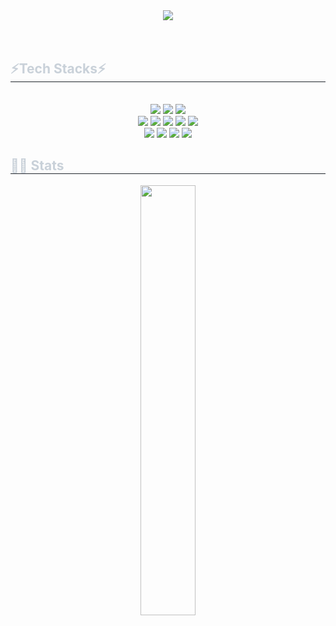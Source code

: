 <!--<div align= "start">
    <img src="https://capsule-render.vercel.app/api?type=waving&color=0:d2ff80,100:a3edff&height=120&text=&animation=&fontColor=000000&fontSize=70" />
</div>-->
    
<!--### Hi there 👋

Here are some ideas to get you started:

- 🌱 I’m currently learning ...`C++` , `UnixProgramming` .
- 👯 I’m looking to collaborate on ... @redzzzi
--- -->
<div align= "center">
    <img src="https://capsule-render.vercel.app/api?type=waving&color=0:e8ff94,100:99ebff&height=120&text=Hello,%20World!&animation=&fontColor=ffffff&fontSize=40" />
</div>
<br><br>
<div align="left">
    <h2 style="border-bottom: 1px solid #21262d; color: #c9d1d9;"> ⚡Tech Stacks⚡</h2> <br> 
    <div  align= "center"> <img src="https://img.shields.io/badge/C++-00599C?style=for-the-badge&logo=C%2B%2B&logoColor=white">
          <img src="https://img.shields.io/badge/C-A8B9CC?style=for-the-badge&logo=C&logoColor=white">
          <img src="https://img.shields.io/badge/Python-3776AB?style=for-the-badge&logo=Python&logoColor=white">
          <br/>
          <img src="https://img.shields.io/badge/HTML5-E34F26?style=for-the-badge&logo=HTML5&logoColor=white">
          <img src="https://img.shields.io/badge/CSS3-1572B6?style=for-the-badge&logo=CSS3&logoColor=white">
          <img src="https://img.shields.io/badge/Javascript-F7DF1E?style=for-the-badge&logo=Javascript&logoColor=black">
          <img src="https://img.shields.io/badge/React-61DAFB?style=for-the-badge&logo=React&logoColor=white">
          <img src="https://img.shields.io/badge/Tailwind CSS-06B6D4?style=for-the-badge&logo=Tailwind CSS&logoColor=white">
          <br/>
          <img src="https://img.shields.io/badge/Docker-2496ED?style=for-the-badge&logo=Docker&logoColor=white">
          <img src="https://img.shields.io/badge/CMake-064F8C?style=for-the-badge&logo=CMake&logoColor=white">
          <img src="https://img.shields.io/badge/Git-F05032?style=for-the-badge&logo=Git&logoColor=white">
          <img src="https://img.shields.io/badge/Linux-FCC624?style=for-the-badge&logo=Linux&logoColor=black">
          <br/>
    </div>
    </div>
    <div align="left">
      <h2 style="border-bottom: 1px solid #21262d; color: #c9d1d9;"> 👩‍💻 Stats </h2> 
      <div align= "center"> 
    <!-- <img src="https://github-readme-stats.vercel.app/api?username=yeochaeeon&bg_color=180,242424,00000000&title_color=e5ff61&text_color=e5ff61"/>-->
    <!-- [![Top Langs](https://github-readme-stats.vercel.app/api/top-langs/?username=yeochaeeon)](https://github.com/anuraghazra/github-readme-stats)-->
          <img src="https://github-readme-stats.vercel.app/api?username=yeochaeeon&theme=tokyonight&show_icons=true" width="42%" />
  </div> 
    </div>
    
    
